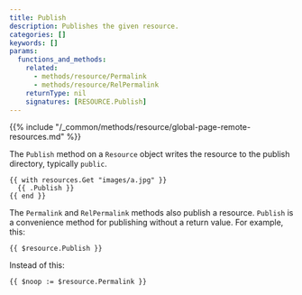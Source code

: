```yaml
---
title: Publish
description: Publishes the given resource.
categories: []
keywords: []
params:
  functions_and_methods:
    related:
      - methods/resource/Permalink
      - methods/resource/RelPermalink
    returnType: nil
    signatures: [RESOURCE.Publish]
---
```


{{% include "/_common/methods/resource/global-page-remote-resources.md" %}}

The `Publish` method on a `Resource` object writes the resource to the publish directory, typically `public`.

```go-html-template
{{ with resources.Get "images/a.jpg" }}
  {{ .Publish }}
{{ end }}
```

The `Permalink` and `RelPermalink` methods also publish a resource. `Publish` is a convenience method for publishing without a return value. For example, this:

```go-html-template
{{ $resource.Publish }}
```

Instead of this:

```go-html-template
{{ $noop := $resource.Permalink }}
```
